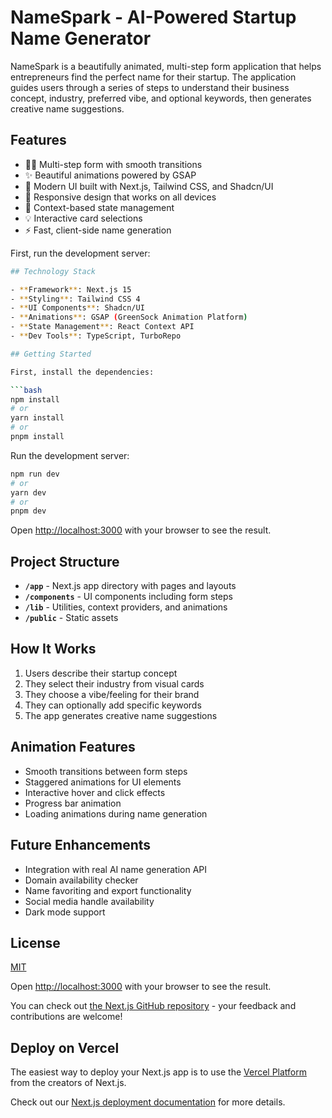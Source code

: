 # NameSpark - AI-Powered Startup Name Generator

NameSpark is a beautifully animated, multi-step form application that helps entrepreneurs find the perfect name for their startup. The application guides users through a series of steps to understand their business concept, industry, preferred vibe, and optional keywords, then generates creative name suggestions.

## Features

- 🧙‍♂️ Multi-step form with smooth transitions
- ✨ Beautiful animations powered by GSAP
- 🎨 Modern UI built with Next.js, Tailwind CSS, and Shadcn/UI
- 🚀 Responsive design that works on all devices
- 🔄 Context-based state management
- 💡 Interactive card selections
- ⚡ Fast, client-side name generation

First, run the development server:

````bash
## Technology Stack

- **Framework**: Next.js 15
- **Styling**: Tailwind CSS 4
- **UI Components**: Shadcn/UI
- **Animations**: GSAP (GreenSock Animation Platform)
- **State Management**: React Context API
- **Dev Tools**: TypeScript, TurboRepo

## Getting Started

First, install the dependencies:

```bash
npm install
# or
yarn install
# or
pnpm install
````

Run the development server:

```bash
npm run dev
# or
yarn dev
# or
pnpm dev
```

Open [http://localhost:3000](http://localhost:3000) with your browser to see the result.

## Project Structure

- **`/app`** - Next.js app directory with pages and layouts
- **`/components`** - UI components including form steps
- **`/lib`** - Utilities, context providers, and animations
- **`/public`** - Static assets

## How It Works

1. Users describe their startup concept
2. They select their industry from visual cards
3. They choose a vibe/feeling for their brand
4. They can optionally add specific keywords
5. The app generates creative name suggestions

## Animation Features

- Smooth transitions between form steps
- Staggered animations for UI elements
- Interactive hover and click effects
- Progress bar animation
- Loading animations during name generation

## Future Enhancements

- Integration with real AI name generation API
- Domain availability checker
- Name favoriting and export functionality
- Social media handle availability
- Dark mode support

## License

[MIT](https://choosealicense.com/licenses/mit/)

Open [http://localhost:3000](http://localhost:3000) with your browser to see the result.

You can check out [the Next.js GitHub repository](https://github.com/vercel/next.js) - your feedback and contributions are welcome!

## Deploy on Vercel

The easiest way to deploy your Next.js app is to use the [Vercel Platform](https://vercel.com/new?utm_medium=default-template&filter=next.js&utm_source=create-next-app&utm_campaign=create-next-app-readme) from the creators of Next.js.

Check out our [Next.js deployment documentation](https://nextjs.org/docs/app/building-your-application/deploying) for more details.
